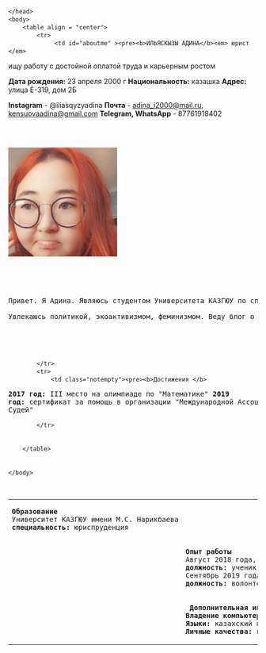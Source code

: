 <!DOCTYPE html>
<html>
	<head>
		<meta charset=“UTF-8">
		<title> Резюме </title>
		<meta name="viwport" content="width=device-widht, initial-scale=1">
		<link rel="stylesheet" href="https://stackpath.bootstrapcdn.com/bootstrap/4.3.1/css/bootstrap.min.css" integrity="sha384-ggOyR0iXCbMQv3Xipma34MD+dH/1fQ784/j6cY/iJTQUOhcWr7x9JvoRxT2MZw1T" crossorigin="anonymous">
<script src="https://stackpath.bootstrapcdn.com/bootstrap/4.3.1/js/bootstrap.min.js" integrity="sha384-JjSmVgyd0p3pXB1rRibZUAYoIIy6OrQ6VrjIEaFf/nJGzIxFDsf4x0xIM+B07jRM" crossorigin="anonymous"></script>
		<link href = "style.css" rel = "stylesheet" type = "text/css">
		<link rel="stylesheet" href="table.css">
		
	</head>
	<body>
		<table align = "center"> 
			<tr> 
				 <td id="aboutme" ><pre><b>ИЛЬЯСКЫЗЫ АДИНА</b><em> юрист </em>
ищу работу с достойной оплатой труда и карьерным ростом

<b>Дата рождения:</b> 23 апреля 2000 г
<b>Национальность:</b> казашка
<b>Адрес:</b> улица Е-319, дом 2Б

<b>Instagram</b> - @iliasqyzyadina
<b>Почта</b> - adina_i2000@mail.ru, kensuovaadina@gmail.com
<b>Telegram, WhatsApp</b> - 87761918402
<pre></td>
<td> <p><img src="img/3.jpg" width="220" height="220" alt="Я"></p></td>
		</table>

<div id="iam">
Привет. Я Адина. Являюсь студентом Университета КАЗГЮУ по специальности юриспруденция.<br>
Увлекаюсь политикой, экоактивизмом, феминизмом. Веду блог о моих интересах в Instagram.</div>


			<table id="other" cellspacing="20"> 

<tr> 
				<td class="notempty"><pre><b>Образование</b>
Университет КАЗГЮУ имени М.С. Нарикбаева
<b>специальность:</b> юриспруденция</pre></td>
<td class="empty"></td>
			</tr>
			<tr> 
<td class="empty1"></td>
				<td class="notempty"><pre><b>Опыт работы</b>
Август 2018 года, салон красоты "Мирэль"
<b>должность:</b> ученик парикмахер
Сентябрь 2019 года, отель "Hilton"
<b>должность:</b> волонтер</pre></td>

			</tr>
			<tr> 
				<td class="notempty"><pre><b>Достижения </b>
<b>2017 год:</b> III место на олимпиаде по "Математике"
<b>2019 год:</b> сертификат за помощь в организации "Международной Ассоциаций Судей"</pre></td>
<td class="empty"></td>
			</tr>
			<tr> 
<td class="empty1"></td>
				<td class="notempty"><pre><b> Дополнительная информация </b>
<b>Владение компьютером:</b> на уровне уверенного пользователя, знание базы python, html
<b>Языки:</b> казахский и русский сободно, английский начальный, разговорный
<b>Личные качества:</b> критическое мышление, внимательность к деталям, ответственная</pre></td>

			</tr>


		</table>


	</body>



</html>

